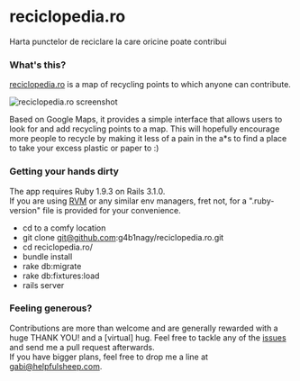 reciclopedia.ro
===============

Harta punctelor de reciclare la care oricine poate contribui
### What's this? ###

[reciclopedia.ro](http://reciclopedia.ro/) is a map of recycling points to which anyone can contribute.

![reciclopedia.ro screenshot](https://raw.github.com/g4b1nagy/reciclopedia.ro/master/screenshot.png)

Based on Google Maps, it provides a simple interface that allows users to look for and add recycling points to a map. This will hopefully encourage more people to recycle by making it less of a pain in the a*s to find a place to take your excess plastic or paper to :)

### Getting your hands dirty ###

The app requires Ruby 1.9.3 on Rails 3.1.0.  
If you are using [RVM](https://rvm.io/) or any similar env managers, fret not, for a ".ruby-version" file is provided for your convenience.

* cd to a comfy location
* git clone git@github.com:g4b1nagy/reciclopedia.ro.git
* cd reciclopedia.ro/
* bundle install
* rake db:migrate
* rake db:fixtures:load
* rails server

### Feeling generous? ###

Contributions are more than welcome and are generally rewarded with a huge THANK YOU! and a [virtual] hug. Feel free to tackle any of the [issues](https://github.com/g4b1nagy/reciclopedia.ro/issues) and send me a pull request afterwards.  
If you have bigger plans, feel free to drop me a line at gabi@helpfulsheep.com.
